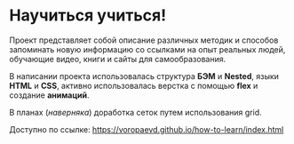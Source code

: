 # Научиться учиться!
Проект представляет собой описание различных методик и способов запоминать новую информацию со ссылками на опыт реальных людей, обучающие видео, книги и сайты для самообразования.

В написании проекта использовалась структура **БЭМ** и **Nested**, языки **HTML** и **CSS**, активно использовалась верстка с помощью **flex** и создание **анимаций**.

В планах (*наверняка*) доработка сеток путем использования grid.

Доступно по ссылке: https://voropaevd.github.io/how-to-learn/index.html
